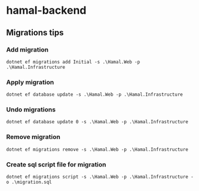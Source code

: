 # hamal-backend

## Migrations tips
### Add migration
```
dotnet ef migrations add Initial -s .\Hamal.Web -p .\Hamal.Infrastructure
```
### Apply migration
```
dotnet ef database update -s .\Hamal.Web -p .\Hamal.Infrastructure
```

### Undo migrations
```
dotnet ef database update 0 -s .\Hamal.Web -p .\Hamal.Infrastructure
```

### Remove migration
```
dotnet ef migrations remove -s .\Hamal.Web -p .\Hamal.Infrastructure
```
### Create sql script file for migration
```
dotnet ef migrations script -s .\Hamal.Web -p .\Hamal.Infrastructure -o .\migration.sql
```